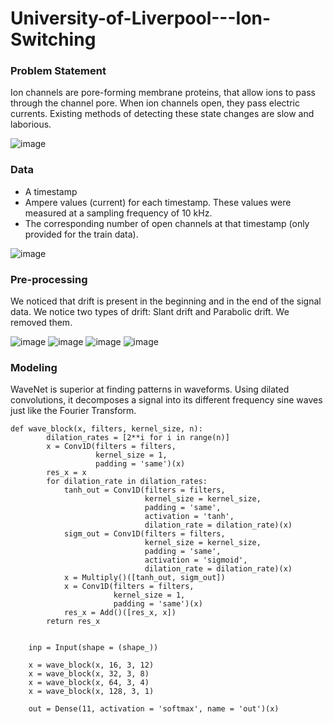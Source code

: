 # University-of-Liverpool---Ion-Switching


### Problem Statement

Ion channels are pore-forming membrane proteins, that allow ions to pass through the channel pore. When ion channels open, they pass electric currents.
Existing methods of detecting these state changes are slow and laborious.

![image](https://storage.googleapis.com/kaggle-media/competitions/Liverpool/ion%20image.jpg)

### Data
- A timestamp
- Ampere values (current) for each timestamp. These values were measured at a sampling frequency of 10 kHz.
- The corresponding number of open channels at that timestamp (only provided for the train data).

![image](https://user-images.githubusercontent.com/36400219/142971353-e8e5c21e-8ca9-44d9-bf0a-08eed260b90e.png)

### Pre-processing

We noticed that drift is present in the beginning and in the end of the signal data. We notice two types of drift: Slant drift and Parabolic drift. We removed them.

![image](https://www.kaggleusercontent.com/kf/29650685/eyJhbGciOiJkaXIiLCJlbmMiOiJBMTI4Q0JDLUhTMjU2In0..heqe1kNIb9nop8MEVuggLg.Uud1a4t6fL_kTKzyFf7Hu1_NtCR5mxdi1LA7nEFcPAqM3TlJSAl29ZBCeJ2IEqRiE_X6P3xaKk545kImwWZcjh8gwZGOpFrrT4m0MOOtOgU2I3heQ6eAGXjKBOpd_qk_Oqklhtqvv6RgZgey2DZ79ZowTVc9CDacfaLv5qECQs9FhXvhKYhzDVVl0b7eRwobXie8EHaltdEp3RuGmQ0PFkyNg5xBlG1nmzOJeKQDZEI4Up1sHvvP3G9P4FO3uZUi9vki1kjzny6K_Qg7UW4Ruj_7-K-lSq9la63QFVeS41kmNSqOykyq6eYyYkWbBY_HnSEK1sqKP2y5JGamhaapVDGbF6GHmh5rcTvD_FQjo4aIKj2HjIMUvwkJQBWj3njkRVAwv1fXLYBWlwUtR8pWnaAmaHHbJEPEbDPcbzBTu1ybn7EKDSrcW7yN5cOUsIuKCkMQX7YI147SMr4czBkMbDzXdt1ExUu0nUxuez3oDKNzpc9RiG5aRarUfsa7bGPVXgBYw7Nl5Gbq2DARcywIppj1-BZepCI0lspiYuYkYUs-Z-HPRcW0Zm8x3IOcAvdZ7t-XgiYWy1j5pm2PKW2AlbSnWUYwaPjjTS4xrK9ENVmIXe0lETutu0napE10j0nh9BVk1YXGIaElcTbl82qzfkeO1NjE6H_gcJ7fJnX4njg.FHvLr02iD0xyBuMTJeYMwA/__results___files/__results___15_0.png)
![image](https://www.kaggleusercontent.com/kf/29650685/eyJhbGciOiJkaXIiLCJlbmMiOiJBMTI4Q0JDLUhTMjU2In0..heqe1kNIb9nop8MEVuggLg.Uud1a4t6fL_kTKzyFf7Hu1_NtCR5mxdi1LA7nEFcPAqM3TlJSAl29ZBCeJ2IEqRiE_X6P3xaKk545kImwWZcjh8gwZGOpFrrT4m0MOOtOgU2I3heQ6eAGXjKBOpd_qk_Oqklhtqvv6RgZgey2DZ79ZowTVc9CDacfaLv5qECQs9FhXvhKYhzDVVl0b7eRwobXie8EHaltdEp3RuGmQ0PFkyNg5xBlG1nmzOJeKQDZEI4Up1sHvvP3G9P4FO3uZUi9vki1kjzny6K_Qg7UW4Ruj_7-K-lSq9la63QFVeS41kmNSqOykyq6eYyYkWbBY_HnSEK1sqKP2y5JGamhaapVDGbF6GHmh5rcTvD_FQjo4aIKj2HjIMUvwkJQBWj3njkRVAwv1fXLYBWlwUtR8pWnaAmaHHbJEPEbDPcbzBTu1ybn7EKDSrcW7yN5cOUsIuKCkMQX7YI147SMr4czBkMbDzXdt1ExUu0nUxuez3oDKNzpc9RiG5aRarUfsa7bGPVXgBYw7Nl5Gbq2DARcywIppj1-BZepCI0lspiYuYkYUs-Z-HPRcW0Zm8x3IOcAvdZ7t-XgiYWy1j5pm2PKW2AlbSnWUYwaPjjTS4xrK9ENVmIXe0lETutu0napE10j0nh9BVk1YXGIaElcTbl82qzfkeO1NjE6H_gcJ7fJnX4njg.FHvLr02iD0xyBuMTJeYMwA/__results___files/__results___15_1.png)
![image](https://www.kaggleusercontent.com/kf/29650685/eyJhbGciOiJkaXIiLCJlbmMiOiJBMTI4Q0JDLUhTMjU2In0..heqe1kNIb9nop8MEVuggLg.Uud1a4t6fL_kTKzyFf7Hu1_NtCR5mxdi1LA7nEFcPAqM3TlJSAl29ZBCeJ2IEqRiE_X6P3xaKk545kImwWZcjh8gwZGOpFrrT4m0MOOtOgU2I3heQ6eAGXjKBOpd_qk_Oqklhtqvv6RgZgey2DZ79ZowTVc9CDacfaLv5qECQs9FhXvhKYhzDVVl0b7eRwobXie8EHaltdEp3RuGmQ0PFkyNg5xBlG1nmzOJeKQDZEI4Up1sHvvP3G9P4FO3uZUi9vki1kjzny6K_Qg7UW4Ruj_7-K-lSq9la63QFVeS41kmNSqOykyq6eYyYkWbBY_HnSEK1sqKP2y5JGamhaapVDGbF6GHmh5rcTvD_FQjo4aIKj2HjIMUvwkJQBWj3njkRVAwv1fXLYBWlwUtR8pWnaAmaHHbJEPEbDPcbzBTu1ybn7EKDSrcW7yN5cOUsIuKCkMQX7YI147SMr4czBkMbDzXdt1ExUu0nUxuez3oDKNzpc9RiG5aRarUfsa7bGPVXgBYw7Nl5Gbq2DARcywIppj1-BZepCI0lspiYuYkYUs-Z-HPRcW0Zm8x3IOcAvdZ7t-XgiYWy1j5pm2PKW2AlbSnWUYwaPjjTS4xrK9ENVmIXe0lETutu0napE10j0nh9BVk1YXGIaElcTbl82qzfkeO1NjE6H_gcJ7fJnX4njg.FHvLr02iD0xyBuMTJeYMwA/__results___files/__results___17_0.png)
![image](https://www.kaggleusercontent.com/kf/29650685/eyJhbGciOiJkaXIiLCJlbmMiOiJBMTI4Q0JDLUhTMjU2In0..heqe1kNIb9nop8MEVuggLg.Uud1a4t6fL_kTKzyFf7Hu1_NtCR5mxdi1LA7nEFcPAqM3TlJSAl29ZBCeJ2IEqRiE_X6P3xaKk545kImwWZcjh8gwZGOpFrrT4m0MOOtOgU2I3heQ6eAGXjKBOpd_qk_Oqklhtqvv6RgZgey2DZ79ZowTVc9CDacfaLv5qECQs9FhXvhKYhzDVVl0b7eRwobXie8EHaltdEp3RuGmQ0PFkyNg5xBlG1nmzOJeKQDZEI4Up1sHvvP3G9P4FO3uZUi9vki1kjzny6K_Qg7UW4Ruj_7-K-lSq9la63QFVeS41kmNSqOykyq6eYyYkWbBY_HnSEK1sqKP2y5JGamhaapVDGbF6GHmh5rcTvD_FQjo4aIKj2HjIMUvwkJQBWj3njkRVAwv1fXLYBWlwUtR8pWnaAmaHHbJEPEbDPcbzBTu1ybn7EKDSrcW7yN5cOUsIuKCkMQX7YI147SMr4czBkMbDzXdt1ExUu0nUxuez3oDKNzpc9RiG5aRarUfsa7bGPVXgBYw7Nl5Gbq2DARcywIppj1-BZepCI0lspiYuYkYUs-Z-HPRcW0Zm8x3IOcAvdZ7t-XgiYWy1j5pm2PKW2AlbSnWUYwaPjjTS4xrK9ENVmIXe0lETutu0napE10j0nh9BVk1YXGIaElcTbl82qzfkeO1NjE6H_gcJ7fJnX4njg.FHvLr02iD0xyBuMTJeYMwA/__results___files/__results___17_1.png)

### Modeling

WaveNet is superior at finding patterns in waveforms. Using dilated convolutions, it decomposes a signal into its different frequency sine waves just like the Fourier Transform.

```
def wave_block(x, filters, kernel_size, n):
        dilation_rates = [2**i for i in range(n)]
        x = Conv1D(filters = filters,
                   kernel_size = 1,
                   padding = 'same')(x)
        res_x = x
        for dilation_rate in dilation_rates:
            tanh_out = Conv1D(filters = filters,
                              kernel_size = kernel_size,
                              padding = 'same', 
                              activation = 'tanh', 
                              dilation_rate = dilation_rate)(x)
            sigm_out = Conv1D(filters = filters,
                              kernel_size = kernel_size,
                              padding = 'same',
                              activation = 'sigmoid', 
                              dilation_rate = dilation_rate)(x)
            x = Multiply()([tanh_out, sigm_out])
            x = Conv1D(filters = filters,
                       kernel_size = 1,
                       padding = 'same')(x)
            res_x = Add()([res_x, x])
        return res_x
        
        
    inp = Input(shape = (shape_))
    
    x = wave_block(x, 16, 3, 12)
    x = wave_block(x, 32, 3, 8)
    x = wave_block(x, 64, 3, 4)
    x = wave_block(x, 128, 3, 1)
    
    out = Dense(11, activation = 'softmax', name = 'out')(x)
```


